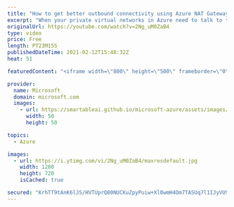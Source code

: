 ```yaml
---
title: "How to get better outbound connectivity using Azure NAT Gateway | Azure Friday"
excerpt: "When your private virtual networks in Azure need to talk to the Internet, a network translation is needed for your applications to talk to endpoints on the Internet. Christian Kuhtz joins Scott Hanselman to show how it works and why Azure NAT Gateway is the best and most scalable way to do Source Network"
originalUrl: https://youtube.com/watch?v=2Ng_uM0ZaB4
type: video
price: Free
length: PT23M15S
publishedDateTime: 2021-02-12T15:48:32Z
heat: 51

featuredContent: "<iframe width=\"800\" height=\"500\" frameborder=\"0\" src=\"https://www.youtube.com/embed/2Ng_uM0ZaB4\" allow=\"accelerometer; autoplay; encrypted-media; gyroscope; picture-in-picture\" allowfullscreen></iframe>"

provider:
  name: Microsoft
  domain: microsoft.com
  images:
    - url: https://smartableai.github.io/microsoft-azure/assets/images/organizations/microsoft.com-50x50.jpg
      width: 50
      height: 50

topics:
  - Azure

images:
  - url: https://i.ytimg.com/vi/2Ng_uM0ZaB4/maxresdefault.jpg
    width: 1280
    height: 720
    isCached: true

secured: "KrhTT9tAnK6lJS/HVTUprQ80NUCKuZpyPuiw+Xl0wmH4Om7TASUq7l1IJyVU94HX8rqvT/mm9HBOjcAIasdLwowJiyhk6OmeoxRVbZKbbAXDJVSLPg6SS9XVPI4ikxD26j1IDCqKfKjdphW1cD3/JyTMlo5d3rjOtSplV4sGdRJ1Sf6Xtc3SwNxhatBaPe5aOrxxUAE+keX9+CJe7uikZ3qerB7mcOvQqzu4VQdurKOUA8mlg5gGOEebgApVa+kCiFxClj+Y6Zjr9xMYFqFcl9KWvbKPxDXJWXawnck9s/BNqxMxjTIihGH2k4BIaS5jsGw5ZqFlT2pMgrFFMT9HgkWdswYC1Qc4Rppo8/XLrE1o7Y7AilkD2Pa9z5QJ0HQH6iXkfEy4BSdBCAe++mejLw6DQzUYdb2irw3VMKdAzVI=;XKRvc6vEAz2InuF817AJ3g=="
---
```


